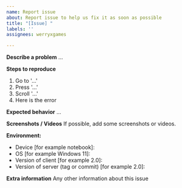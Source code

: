 ```yaml
---
name: Report issue
about: Report issue to help us fix it as soon as possible
title: "[Issue] "
labels: ''
assignees: werryxgames

---
```


**Describe a problem**
...

**Steps to reproduce**
1. Go to '...'
2. Press '...'
3. Scroll '...'
4. Here is the error

**Expected behavior**
...

**Screenshots / Videos**
If possible, add some screenshots or videos.

**Environment:**
 - Device [for example notebook]: 
 - OS [for example Windows 11]: 
 - Version of client [for example 2.0]: 
 - Version of server (tag or commit) [for example 2.0]: 

**Extra information**
Any other information about this issue

